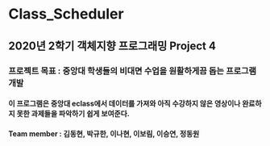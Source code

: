 # Class_Scheduler

## 2020년 2학기 객체지향 프로그래밍 Project 4



### 프로젝트 목표 : 중앙대 학생들의 비대면 수업을 원활하게끔 돕는 프로그램 개발
#### 이 프로그램은 중앙대 eclass에서 데이터를 가져와 아직 수강하지 않은 영상이나 완료하지 못한 과제들을 파악하기 쉽게 보여준다.

#### Team member : 김동현, 박규한, 이나현, 이보림, 이승연, 정동원
